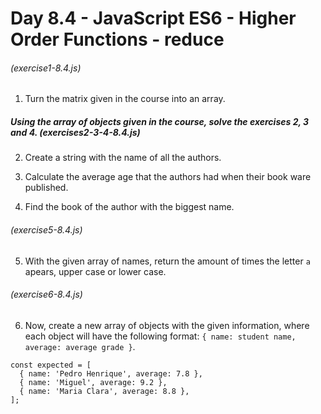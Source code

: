 # Day 8.4 - JavaScript ES6 - Higher Order Functions - reduce

###### (exercise1-8.4.js)

1. Turn the matrix given in the course into an array.

##### Using the array of objects given in the course, solve the exercises 2, 3 and 4. (exercises2-3-4-8.4.js)

2. Create a string with the name of all the authors.

3. Calculate the average age that the authors had when their book ware published.

4. Find the book of the author with the biggest name.

###### (exercise5-8.4.js)

5. With the given array of names, return the amount of times the letter `a` apears, upper case or lower case.

###### (exercise6-8.4.js)

6. Now, create a new array of objects with the given information, where each object will have the following format: `{ name: student name, average: average grade }`. 
```
const expected = [
  { name: 'Pedro Henrique', average: 7.8 },
  { name: 'Miguel', average: 9.2 },
  { name: 'Maria Clara', average: 8.8 },
];
```
